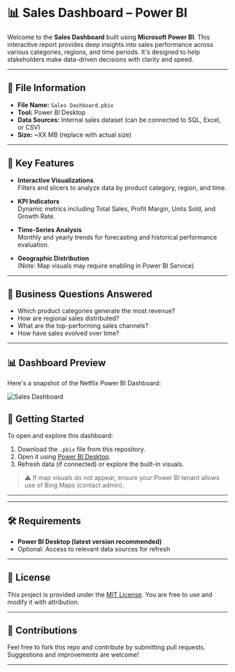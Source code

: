 # 📊 Sales Dashboard – Power BI

Welcome to the **Sales Dashboard** built using **Microsoft Power BI**. This interactive report provides deep insights into sales performance across various categories, regions, and time periods. It's designed to help stakeholders make data-driven decisions with clarity and speed.

---

## 📁 File Information

- **File Name:** `Sales Dashboard.pbix`
- **Tool:** Power BI Desktop
- **Data Sources:** Internal sales dataset (can be connected to SQL, Excel, or CSV)
- **Size:** ~XX MB (replace with actual size)

---

## 🧩 Key Features

- **Interactive Visualizations**  
  Filters and slicers to analyze data by product category, region, and time.

- **KPI Indicators**  
  Dynamic metrics including Total Sales, Profit Margin, Units Sold, and Growth Rate.

- **Time-Series Analysis**  
  Monthly and yearly trends for forecasting and historical performance evaluation.

- **Geographic Distribution**  
  (Note: Map visuals may require enabling in Power BI Service)

---

## 📌 Business Questions Answered

- Which product categories generate the most revenue?
- How are regional sales distributed?
- What are the top-performing sales channels?
- How have sales evolved over time?

---
## 📊 Dashboard Preview

Here's a snapshot of the Netflix Power BI Dashboard:

![Sales Dashboard](images/netflix_dashboard.png)


## 🚀 Getting Started

To open and explore this dashboard:

1. Download the `.pbix` file from this repository.
2. Open it using [Power BI Desktop](https://powerbi.microsoft.com/desktop).
3. Refresh data (if connected) or explore the built-in visuals.

> ⚠️ If map visuals do not appear, ensure your Power BI tenant allows use of Bing Maps (contact admin).

---



---

## 🛠️ Requirements

- **Power BI Desktop (latest version recommended)**
- Optional: Access to relevant data sources for refresh

---

## 📄 License

This project is provided under the [MIT License](LICENSE). You are free to use and modify it with attribution.

---

## 🤝 Contributions

Feel free to fork this repo and contribute by submitting pull requests. Suggestions and improvements are welcome!

---


